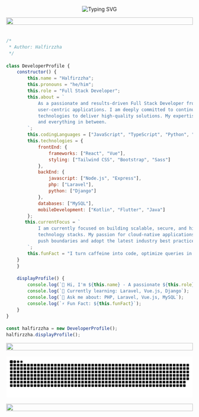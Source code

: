 <p align="center">
  <img src="https://readme-typing-svg.herokuapp.com?font=Fira+Code&size=35&duration=3000&pause=1000&color=38BDAE&center=true&vCenter=true&width=600&lines=Hello%2C+I'm+Halfirzzha!;Welcome+to+my+Profile!;Full+Stack+Developer;Tech+Enthusiast;Open+Source+Contributor" alt="Typing SVG" />
</p>

<div align="center">
  <img src="https://i.imgur.com/dBaSKWF.gif" height="20" width="100%">
</div><br/>

```javascript
/*
 * Author: Halfirzzha
 */

class DeveloperProfile {
    constructor() {
        this.name = "Halfirzzha";
        this.pronouns = "he/him";
        this.role = "Full Stack Developer";
        this.about = `
            As a passionate and results-driven Full Stack Developer from Indonesia, I specialize in creating robust, scalable, and
            user-centric applications. I am deeply committed to continuous learning and keeping up with the ever-evolving 
            technologies to deliver high-quality solutions. My expertise spans from backend development to front-end design 
            and everything in between. 
        `;
        this.codingLanguages = ["JavaScript", "TypeScript", "Python", "PHP", "Java",];
        this.technologies = {
            frontEnd: {
                frameworks: ["React", "Vue"],
                styling: ["Tailwind CSS", "Bootstrap", "Sass"]
            },
            backEnd: {
                javascript: ["Node.js", "Express"],
                php: ["Laravel"],
                python: ["Django"]
            },
            databases: ["MySQL"],
            mobileDevelopment: ["Kotlin", "Flutter", "Java"]
        };
       this.currentFocus = `
            I am currently focused on building scalable, secure, and high-performance web applications using modern
            technology stacks. My passion for cloud-native applications, microservices, and automation drives me to 
            push boundaries and adopt the latest industry best practices.
        `;
        this.funFact = "I turn caffeine into code, optimize queries in my sleep, and I’m a big fan of clean code and automation!";
    }   
    }

    displayProfile() {
        console.log(`👋 Hi, I'm ${this.name} - A passionate ${this.role}!`);
        console.log(`🌱 Currently learning: Laravel, Vue.js, Django`);
        console.log(`💬 Ask me about: PHP, Laravel, Vue.js, MySQL`);
        console.log(`⚡ Fun Fact: ${this.funFact}`);
    }
}

const halfirzzha = new DeveloperProfile();
halfirzzha.displayProfile();

```

<div align="center">
  <img src="https://i.imgur.com/dBaSKWF.gif" height="20" width="100%">
</div>

<p align="center">
  <picture>
    <source media="(prefers-color-scheme: dark)" srcset="https://raw.githubusercontent.com/platane/platane/output/github-contribution-grid-snake-dark.svg">
    <source media="(prefers-color-scheme: light)" srcset="https://raw.githubusercontent.com/platane/platane/output/github-contribution-grid-snake.svg">
    <img alt="github contribution grid snake animation" src="https://raw.githubusercontent.com/platane/platane/output/github-contribution-grid-snake.svg">
  </picture>
</p>

<div align="center">
  <img src="https://i.imgur.com/dBaSKWF.gif" height="20" width="100%">
</div>
